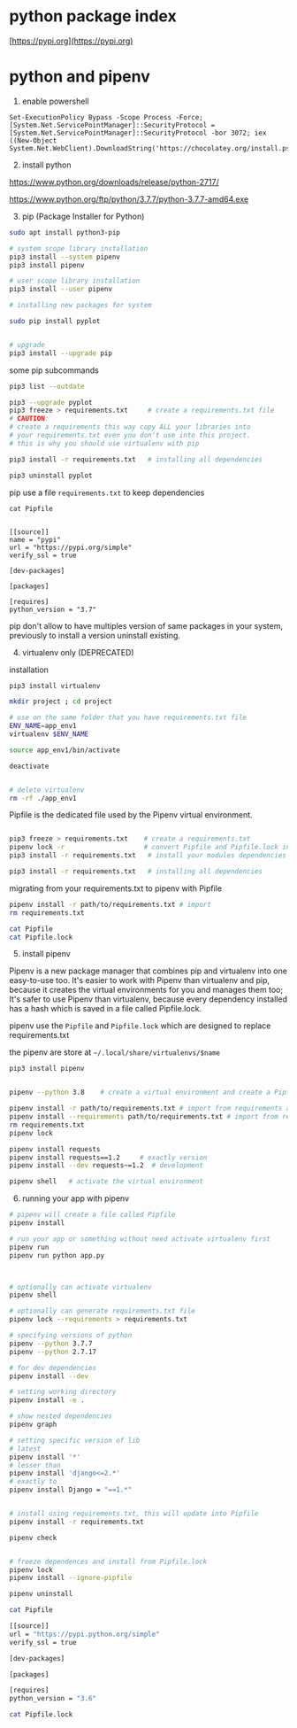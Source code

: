 # python package index

[https://pypi.org](https://pypi.org)


# python and pipenv


1. enable powershell

```
Set-ExecutionPolicy Bypass -Scope Process -Force; [System.Net.ServicePointManager]::SecurityProtocol = [System.Net.ServicePointManager]::SecurityProtocol -bor 3072; iex ((New-Object System.Net.WebClient).DownloadString('https://chocolatey.org/install.ps1'))
```

2. install python

https://www.python.org/downloads/release/python-2717/

https://www.python.org/ftp/python/3.7.7/python-3.7.7-amd64.exe


3. pip  (Package Installer for Python)


```bash
sudo apt install python3-pip

# system scope library installation
pip3 install --system pipenv
pip3 install pipenv

# user scope library installation
pip3 install --user pipenv

# installing new packages for system

sudo pip install pyplot


# upgrade
pip3 install --upgrade pip
```

some pip subcommands

```bash
pip3 list --outdate

pip3 --upgrade pyplot
pip3 freeze > requirements.txt     # create a requirements.txt file
# CAUTION:
# create a requirements this way copy ALL your libraries into
# your requirements.txt even you don't use into this project.
# this is why you should use virtualenv with pip

pip3 install -r requirements.txt   # installing all dependencies

pip3 uninstall pyplot
```





pip use a file `requirements.txt` to keep dependencies

```
cat Pipfile


[[source]]
name = "pypi"
url = "https://pypi.org/simple"
verify_ssl = true

[dev-packages]

[packages]

[requires]
python_version = "3.7"
```


pip don't allow to have multiples version of same packages in your system, previously to install a version uninstall existing.



4. virtualenv only (DEPRECATED)

installation

```bash
pip3 install virtualenv

mkdir project ; cd project

# use on the same folder that you have requirements.txt file
ENV_NAME=app_env1
virtualenv $ENV_NAME

source app_env1/bin/activate

deactivate


# delete virtualenv
rm -rf ./app_env1
```


Pipfile is the dedicated file used by the Pipenv virtual environment.



```bash

pip3 freeze > requirements.txt    # create a requirements.txt
pipenv lock -r                    # convert Pipfile and Pipfile.lock into a requirements.txt
pip3 install -r requirements.txt   # install your modules dependencies

pip3 install -r requirements.txt   # installing all dependencies
```



migrating from your requirements.txt to pipenv with Pipfile

```bash
pipenv install -r path/to/requirements.txt # import
rm requirements.txt

cat Pipfile
cat Pipfile.lock
```




5. install pipenv

Pipenv is a new package manager that combines pip and virtualenv into one easy-to-use too. It's easier to work with Pipenv than virtualenv and pip, because it creates the virtual environments for you and manages them too; It's safer to use Pipenv than virtualenv, because every dependency installed has a hash which is saved in a file called Pipfile.lock.

pipenv use the `Pipfile` and `Pipfile.lock` which are designed to replace requirements.txt


the pipenv are store at `~/.local/share/virtualenvs/$name`


```bash
pip3 install pipenv


pipenv --python 3.8    # create a virtual environment and create a Pipfile

pipenv install -r path/to/requirements.txt # import from requirements and create a Pipfile
pipenv install --requirements path/to/requirements.txt # import from requirements and create a Pipfile
rm requirements.txt
pipenv lock

pipenv install requests
pipenv install requests==1.2     # exactly version
pipenv install --dev requests~=1.2  # development

pipenv shell   # activate the virtual environment
```










6. running your app with pipenv

```bash
# pipenv will create a file called Pipfile
pipenv install

# run your app or something without need activate virtualenv first
pipenv run
pipenv run python app.py



# optionally can activate virtualenv
pipenv shell

# optionally can generate requirements.txt file
pipenv lock --requirements > requirements.txt
```




```bash
# specifying versions of python
pipenv --python 3.7.7
pipenv --python 2.7.17

# for dev dependencies
pipenv install --dev

# setting working directory
pipenv install -e .

# show nested dependencies
pipenv graph

# setting specific version of lib
# latest
pipenv install '*'
# lesser than
pipenv install 'django<=2.*'
# exactly to
pipenv install Django = "==1.*"


# install using requirements.txt, this will update into Pipfile
pipenv install -r requirements.txt

pipenv check


# freeze dependences and install from Pipfile.lock
pipenv lock
pipenv install --ignore-pipfile

pipenv uninstall
```













```bash
cat Pipfile

[[source]]
url = "https://pypi.python.org/simple"
verify_ssl = true

[dev-packages]

[packages]

[requires]
python_version = "3.6"
```

```bash
cat Pipfile.lock
```
